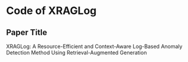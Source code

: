 # Code of XRAGLog

## Paper Title

XRAGLog: A Resource-Efficient and Context-Aware Log-Based Anomaly Detection Method Using Retrieval-Augmented Generation